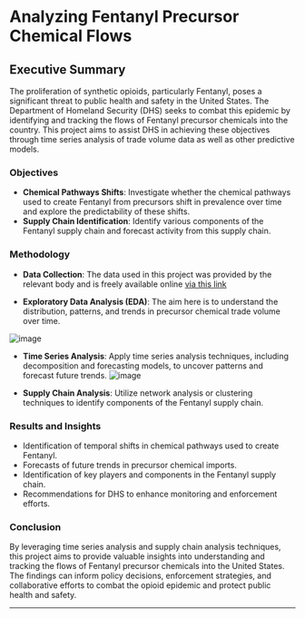 # Analyzing Fentanyl Precursor Chemical Flows 

## Executive Summary
The proliferation of synthetic opioids, particularly Fentanyl, poses a significant threat to public health and safety in the United States. The Department of Homeland Security (DHS) seeks to combat this epidemic by identifying and tracking the flows of Fentanyl precursor chemicals into the country. This project aims to assist DHS in achieving these objectives through time series analysis of trade volume data as well as other predictive models.

### Objectives
- **Chemical Pathways Shifts**: Investigate whether the chemical pathways used to create Fentanyl from precursors shift in prevalence over time and explore the predictability of these shifts.
- **Supply Chain Identification**: Identify various components of the Fentanyl supply chain and forecast activity from this supply chain.

### Methodology
- **Data Collection**: The data used in this project was provided by the relevant body and is freely available online [via this link](https://data.un.org/Data.aspx?d=ComTrade&f=_l1Code:30)


- **Exploratory Data Analysis (EDA)**: The aim here is to understand the distribution, patterns, and trends in precursor chemical trade volume over time.

![image](https://github.com/Philipmwasi/Tracking-trade-flow/assets/144822060/83313994-5afe-44a4-8f7d-efffed916ced)


- **Time Series Analysis**: Apply time series analysis techniques, including decomposition and forecasting models, to uncover patterns and forecast future trends.
![image](https://github.com/Philipmwasi/Tracking-trade-flow/assets/144822060/2f3ace6a-eff5-4d35-9f26-819faa2d8522)

- **Supply Chain Analysis**: Utilize network analysis or clustering techniques to identify components of the Fentanyl supply chain.

### Results and Insights
- Identification of temporal shifts in chemical pathways used to create Fentanyl.
- Forecasts of future trends in precursor chemical imports.
- Identification of key players and components in the Fentanyl supply chain.
- Recommendations for DHS to enhance monitoring and enforcement efforts.

### Conclusion
By leveraging time series analysis and supply chain analysis techniques, this project aims to provide valuable insights into understanding and tracking the flows of Fentanyl precursor chemicals into the United States. The findings can inform policy decisions, enforcement strategies, and collaborative efforts to combat the opioid epidemic and protect public health and safety.

---

